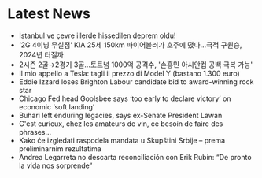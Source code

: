# Latest News
-  İstanbul ve çevre illerde hissedilen deprem oldu!
-  ‘2G 4이닝 무실점’ KIA 25세 150km 파이어볼러가 호주에 떴다…극적 구원승, 2024년 터질까
-  2시즌 2골→2경기 3골...토트넘 1000억 공격수, '손흥민 아시안컵 공백 극복 가능'
-  Il mio appello a Tesla: tagli il prezzo di Model Y (bastano 1.300 euro)
-  Eddie Izzard loses Brighton Labour candidate bid to award-winning rock star
-  Chicago Fed head Goolsbee says ‘too early to declare victory’ on economic ‘soft landing’
-  Buhari left enduring legacies, says ex-Senate President Lawan
-  C'est curieux, chez les amateurs de vin, ce besoin de faire des phrases…
-  Kako će izgledati raspodela mandata u Skupštini Srbije – prema preliminarnim rezultatima
-  Andrea Legarreta no descarta reconciliación con Erik Rubín: “De pronto la vida nos sorprende”
